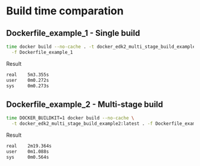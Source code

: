 
# Build time comparation

## Dockerfile_example_1 - Single build

```bash
time docker build --no-cache . -t docker_edk2_multi_stage_build_example1:latest \
  -f Dockerfile_example_1
```

Result

```bash
real    5m3.355s
user    0m0.272s
sys     0m0.273s
```

## Dockerfile_example_2 - Multi-stage build

```bash
time DOCKER_BUILDKIT=1 docker build --no-cache \
  -t docker_edk2_multi_stage_build_example2:latest . -f Dockerfile_example_2
```

Result

```bash
real    2m19.364s
user    0m1.088s
sys     0m0.564s
```
